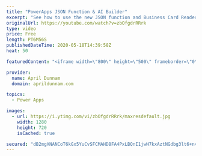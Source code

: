 ```yaml
---
title: "PowerApps JSON Function & AI Builder"
excerpt: "See how to use the new JSON function and Business Card Reader AI Control to OCR a business card, add it to a database, convert the image to JSON and add as a file in SharePoint.  All with zero code required.  Here's a link to the corresponding blog post: https://www.sharepointsiren.com/2019/06/ocr-and-image-upload-with-powerapps/"
originalUrl: https://youtube.com/watch?v=zbOfgdrRRrk
type: video
price: Free
length: PT6M56S
publishedDateTime: 2020-05-18T14:39:58Z
heat: 50

featuredContent: "<iframe width=\"800\" height=\"500\" frameborder=\"0\" src=\"https://www.youtube.com/embed/zbOfgdrRRrk\" allow=\"accelerometer; autoplay; encrypted-media; gyroscope; picture-in-picture\" allowfullscreen></iframe>"

provider:
  name: April Dunnam
  domain: aprildunnam.com

topics:
  - Power Apps

images:
  - url: https://i.ytimg.com/vi/zbOfgdrRRrk/maxresdefault.jpg
    width: 1280
    height: 720
    isCached: true

secured: "dB2mgXNANCoT6kGx5YuCvSFCMAHD8FA4PxLBQnI1jwH7kxAztNGdbg3lt6+nvZBKxdhuyREbK16CjxXWYXp2/qnE2vJC4oujOsI2vbCwYTOfMXb6SOBBVRM4ViyNgJP4SR/Aj7VD/Y0gsJMhmdYnST4TcXRlp/MPzabuHbDOqyGK7n/yVfasTHtSQv6EHPJg+NGF6I/2RSNkUwWfLlqccXkDOKNtSXTEFSHKTX/OiY8uhPXrnxqlhh/+Q/zUdAghpO+tk0b2rBGacR4HKCnz1YGCtfWooZC64lfND+w0ixbKs0dmr7Chxi6XxkT6uAY1DBaRMV+5Tl33Vw5oeO07Qre1lDd/M7GhkPkvWpfnfQ7GW6C3rq/tW6Hd/mnq5leTlRmhvyHeG4tyihH67XjcEyHKw/tiZr2/K9aU0uOgFr4=;r14fNJA77KuiJmDuw68/xw=="
---
```


